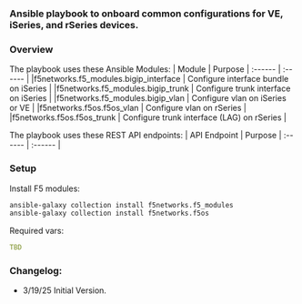 ### Ansible playbook to onboard common configurations for VE, iSeries, and rSeries devices.

### Overview 

The playbook uses these Ansible Modules:
| Module | Purpose 
| :------ | :------ | 
|f5networks.f5_modules.bigip_interface | Configure interface bundle on iSeries |
|f5networks.f5_modules.bigip_trunk | Configure trunk interface on iSeries |
|f5networks.f5_modules.bigip_vlan | Configure vlan on iSeries or VE |
|f5networks.f5os.f5os_vlan | Configure vlan on rSeries |
|f5networks.f5os.f5os_trunk | Configure trunk interface (LAG) on rSeries  |

The playbook uses these REST API endpoints:
| API Endpoint | Purpose 
| :------ | :------ | 


### Setup
Install F5 modules:
```bash
ansible-galaxy collection install f5networks.f5_modules
ansible-galaxy collection install f5networks.f5os
```

Required vars:
```yaml
TBD
```


### Changelog: 
- 3/19/25 Initial Version. 


